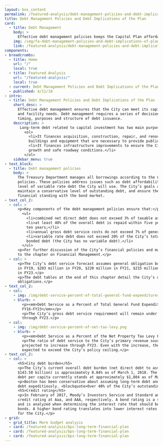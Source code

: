 ```yaml
---
layout: bos_content
permalink: /featured-analysis/debt-management-policies-and-debt-implications-of-plan/
title: Debt Management Policies and Debt Implications of the Plan
card:
  - title: Debt Management
    body: >
      Effective debt management policies keeps the Capital Plan affordable. Learn why.
    img: /img/fa-debt-management-policies-and-debt-implications-of-plan.jpg
    link: /featured-analysis/debt-management-policies-and-debt-implications-of-plan
components:
- breadcrumbs:
  - title: Home
    url: "/"
    local: true
  - title: Featured Analysis
    url: "/featured-analysis/"
    local: true
  - current: Debt Management Policies and Debt Implications of the Plan
  - published: 4/11/18
- intro:
  - title: Debt Management Policies and Debt Implications of the Plan
    short_desc: >
      Effective debt management ensures that the City can meet its capital infrastructure 
      and facility needs. Debt management requires a series of decisions about the amount, 
      timing, purposes and structure of debt issuance. 
    description: >
       Long-term debt related to capital investment has two main purposes:
         <ol>
           <li>It finances acquisition, construction, repair, and renovation of City-owned 
           buildings and equipment that are necessary to provide public services; and</li>
           <li>It finances infrastructure improvements to ensure the City’s continued 
           growth and safe roadway conditions.</li>
         </ol>
    sidebar_menu: true
- text_block:
  - title: Debt management policies
    body: >
      The Treasury Department manages all borrowings according to the City’s debt management 
      policies. These policies address issues such as debt affordability and limitations on the 
      level of variable rate debt the City will use. The City’s goals are to rapidly repay debt, 
      maintain a conservative level of outstanding debt, and ensure the City’s continued positive 
      financial standing with the bond market.
- text_col_2:
  - col: >
      <p>Key components of the debt management policies ensure that:</p>
        <ul>
          <li>combined net direct debt does not exceed 3% of taxable assessed value;</li>
          <li>at least 40% of the overall debt is repaid within five years and 70% within 
          ten years;</li>
          <li>annual gross debt service costs do not exceed 7% of general fund expenditures; and</li>
          <li>variable rate debt does not exceed 20% of the City’s total currently outstanding 
          bonded debt (the City has no variable debt).</li>
        </ul>
      <p>For further discussion of the City’s financial policies and management controls, refer 
      to the chapter on Financial Management.</p>
  - col: >
      <p>The City’s debt service forecast assumes general obligation borrowing of $177 million 
      in FY19, $203 million in FY20, $220 million in FY21, $215 million in FY22, and $200 million 
      in FY23.</p>
      <p>The debt tables at the end of this chapter detail the City’s outstanding debt service 
      obligations.</p>
- text_col_2:
  - col:
    - img: /img/debt-service-percent-of-total-general-fund-expenditures.png
    - blurb: >
        <p><em>Debt Service as a Percent of Total General Fund Expenditures 
        FY16-FY23</em></p>
        <p>The City’s gross debt service requirement will remain under 7% of total General Fund expenditures 
        through FY23.</p>
  - col:
    - img: /img/debt-service-percent-of-net-tax-levy.png
    - blurb: >
        <p><em>Debt Service as a Percent of the Net Property Tax Levy FY16-FY23</em></p>
        <p>The ratio of debt service to the City’s primary revenue source, the property tax levy, is 
        projected to increase through FY23. Even with the increase, the ratio is not 
        expected to exceed the City’s policy ceiling.</p>
- text_col_2:
  - col: >
      <h5>City debt burden</h5>
      <p>The City’s current overall debt burden (net direct debt to assessed property value of 
      $143.58 billion) is approximately 0.84% as of March 1, 2018. The City’s net direct 
      debt per capita currently stands at approximately $1,804 as of March 1, 2018.</p>
      <p>Boston has been conservative about assuming long-term debt and aggressive about retiring 
      debt expeditiously. <blockquote>Over 40% of the City’s outstanding debt will be retired within the next five years.</blockquote></p>
      <h5>Credit rating</h5>
      <p>In February of 2017, Moody’s Investors Service and Standard and Poor’s reaffirmed Boston’s 
      credit rating at Aaa, and AAA, respectively. A bond rating is a statement of credit quality 
      and is analyzed when determining the interest rate that should be paid for a municipality’s 
      bonds. A higher bond rating translates into lower interest rates and real dollar savings 
      for the City.</p>
- grid: 
  - grid_title: More budget analysis
  - card: /featured-analysis/bps-long-term-financial-plan
  - card: /featured-analysis/bps-long-term-financial-plan
  - card: /featured-analysis/bps-long-term-financial-plan
---
```

